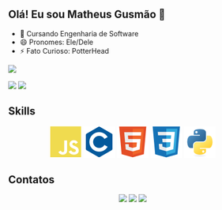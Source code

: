 ## Olá! Eu sou Matheus Gusmão 👋

- 🌱 Cursando Engenharia de Software
- 😄 Pronomes: Ele/Dele
- ⚡ Fato Curioso: PotterHead

![](https://github-profile-summary-cards.vercel.app/api/cards/profile-details?username=gusmaomath&theme=aura)

![](https://github-profile-summary-cards.vercel.app/api/cards/stats?username=gusmaomath&theme=aura) 
![](https://github-profile-summary-cards.vercel.app/api/cards/productive-time?username=gusmaomath&theme=aura)

## Skills

<p align=center>
  <img alt="Rafa-Js" width="64" src="https://raw.githubusercontent.com/devicons/devicon/master/icons/javascript/javascript-plain.svg">
  <img alt="Rafa-c" width="64" src="https://raw.githubusercontent.com/devicons/devicon/master/icons/c/c-plain.svg">
  <img alt="Rafa-HTML" width="64" src="https://raw.githubusercontent.com/devicons/devicon/master/icons/html5/html5-original.svg">
  <img alt="Rafa-CSS" width="64" src="https://raw.githubusercontent.com/devicons/devicon/master/icons/css3/css3-original.svg">
  <img alt="Rafa-Python" width="64" src="https://raw.githubusercontent.com/devicons/devicon/master/icons/python/python-original.svg">
</p>

## Contatos

<div align=center> 
  <a href="https://instagram.com/matheusgusmao_" target="_blank"><img src="https://img.shields.io/badge/-Instagram-%23E4405F?style=for-the-badge&logo=instagram&logoColor=white" target="_blank"></a>
  <a href = "cantatogusmaomath@gmail.com"><img src="https://img.shields.io/badge/-Gmail-%23333?style=for-the-badge&logo=gmail&logoColor=white" target="_blank"></a>
  <a href="https://www.linkedin.com/in/-45875016a" target="_blank"><img src="https://img.shields.io/badge/-LinkedIn-%230077B5?style=for-the-badge&logo=linkedin&logoColor=white" target="_blank"></a> 
</div>
